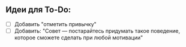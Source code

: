 ## Идеи для To-Do:

- [ ] Добавить "отметить привычку"
- [ ] Добавить: "Совет — постарайтесь придумать такое поведение, которое сможете сделать при любой мотивации"
